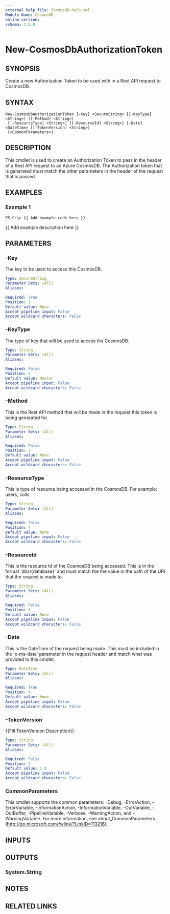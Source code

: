 ```yaml
---
external help file: CosmosDB-help.xml
Module Name: CosmosDB
online version:
schema: 2.0.0
---
```


# New-CosmosDbAuthorizationToken

## SYNOPSIS
Create a new Authorization Token to be used with in a
Rest API request to CosmosDB.

## SYNTAX

```
New-CosmosDbAuthorizationToken [-Key] <SecureString> [[-KeyType] <String>] [[-Method] <String>]
 [[-ResourceType] <String>] [[-ResourceId] <String>] [-Date] <DateTime> [[-TokenVersion] <String>]
 [<CommonParameters>]
```

## DESCRIPTION
This cmdlet is used to create an Authorization Token to
pass in the header of a Rest API request to an Azure CosmosDB.
The Authorization token that is generated must match the
other parameters in the header of the request that is passed.

## EXAMPLES

### Example 1
```
PS C:\> {{ Add example code here }}
```

{{ Add example description here }}

## PARAMETERS

### -Key
The key to be used to access this CosmosDB.

```yaml
Type: SecureString
Parameter Sets: (All)
Aliases:

Required: True
Position: 1
Default value: None
Accept pipeline input: False
Accept wildcard characters: False
```

### -KeyType
The type of key that will be used to access ths CosmosDB.

```yaml
Type: String
Parameter Sets: (All)
Aliases:

Required: False
Position: 2
Default value: Master
Accept pipeline input: False
Accept wildcard characters: False
```

### -Method
This is the Rest API method that will be made in the request
this token is being generated for.

```yaml
Type: String
Parameter Sets: (All)
Aliases:

Required: False
Position: 3
Default value: None
Accept pipeline input: False
Accept wildcard characters: False
```

### -ResourceType
This is type of resource being accessed in the CosmosDB.
For example: users, colls

```yaml
Type: String
Parameter Sets: (All)
Aliases:

Required: False
Position: 4
Default value: None
Accept pipeline input: False
Accept wildcard characters: False
```

### -ResourceId
This is the resource Id of the CosmosDB being accessed.
This is in the format 'dbs/{database}' and must match the
the value in the path of the URI that the request is made
to.

```yaml
Type: String
Parameter Sets: (All)
Aliases:

Required: False
Position: 5
Default value: None
Accept pipeline input: False
Accept wildcard characters: False
```

### -Date
This is the DateTime of the request being made.
This must
be included in the 'x-ms-date' parameter in the request
header and match what was provided to this cmdlet.

```yaml
Type: DateTime
Parameter Sets: (All)
Aliases:

Required: True
Position: 6
Default value: None
Accept pipeline input: False
Accept wildcard characters: False
```

### -TokenVersion
{{Fill TokenVersion Description}}

```yaml
Type: String
Parameter Sets: (All)
Aliases:

Required: False
Position: 7
Default value: 1.0
Accept pipeline input: False
Accept wildcard characters: False
```

### CommonParameters
This cmdlet supports the common parameters: -Debug, -ErrorAction, -ErrorVariable, -InformationAction, -InformationVariable, -OutVariable, -OutBuffer, -PipelineVariable, -Verbose, -WarningAction, and -WarningVariable. For more information, see about_CommonParameters (http://go.microsoft.com/fwlink/?LinkID=113216).

## INPUTS

## OUTPUTS

### System.String

## NOTES

## RELATED LINKS
